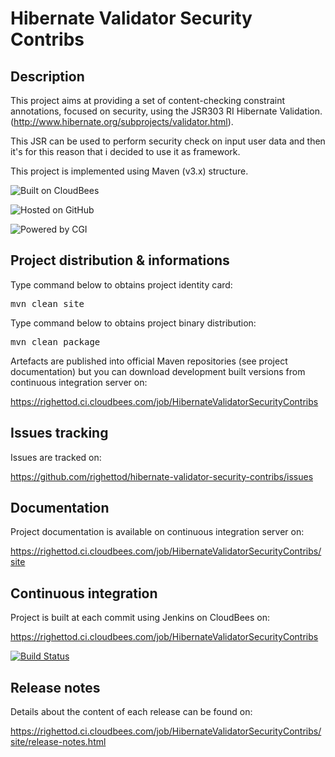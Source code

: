 # Hibernate Validator Security Contribs

## Description
This project aims at providing a set of content-checking constraint annotations, 
focused on security, using the JSR303 RI Hibernate Validation. 
(http://www.hibernate.org/subprojects/validator.html).

This JSR can be used to perform security check on input user data and then it's for this 
reason that i decided to use it as framework.

This project is implemented using Maven (v3.x) structure.

![Built on CloudBees](http://www.cloudbees.com/sites/default/files/Button-Built-on-CB-1.png) 

![Hosted on GitHub](http://alx.github.com/gitbook/assets/images/github.png) 

![Powered by CGI](http://www.cgi.com/sites/cgi.com/themes/cgi/logo.png)

## Project distribution & informations

Type command below to obtains project identity card:

<pre>mvn clean site</pre>

Type command below to obtains project binary distribution:

<pre>mvn clean package</pre>

Artefacts are published into official Maven repositories (see project documentation) but 
you can download development built versions from continuous integration server on:

https://righettod.ci.cloudbees.com/job/HibernateValidatorSecurityContribs

## Issues tracking
Issues are tracked on: 

https://github.com/righettod/hibernate-validator-security-contribs/issues

## Documentation
Project documentation is available on continuous integration server on:

https://righettod.ci.cloudbees.com/job/HibernateValidatorSecurityContribs/site

## Continuous integration
Project is built at each commit using Jenkins on CloudBees on:

https://righettod.ci.cloudbees.com/job/HibernateValidatorSecurityContribs

[![Build Status](https://righettod.ci.cloudbees.com/job/HibernateValidatorSecurityContribs/badge/icon)](https://righettod.ci.cloudbees.com/job/HibernateValidatorSecurityContribs/)

## Release notes

Details about the content of each release can be found on:

https://righettod.ci.cloudbees.com/job/HibernateValidatorSecurityContribs/site/release-notes.html
